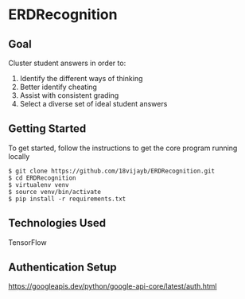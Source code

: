 # ERDRecognition

## Goal
Cluster student answers in order to:
1. Identify the different ways of thinking
2. Better identify cheating
3. Assist with consistent grading
4. Select a diverse set of ideal student answers

## Getting Started 
To get started, follow the instructions to get the core program running locally 
```
$ git clone https://github.com/18vijayb/ERDRecognition.git
$ cd ERDRecognition
$ virtualenv venv
$ source venv/bin/activate
$ pip install -r requirements.txt
```

## Technologies Used
TensorFlow

## Authentication Setup
https://googleapis.dev/python/google-api-core/latest/auth.html

